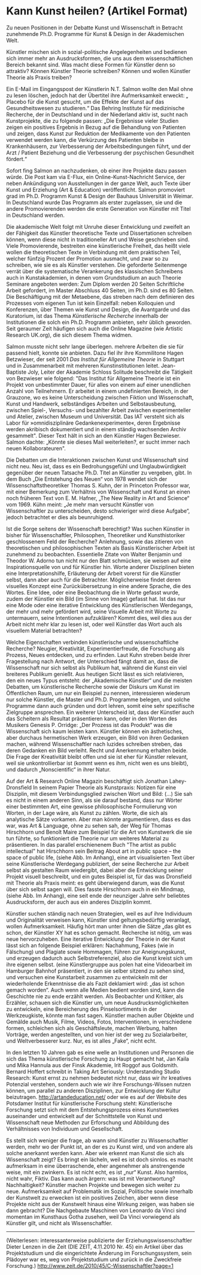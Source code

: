 # Kann Kunst heilen? (Artikel Format)

Zu neuen Positionen in der Debatte Kunst und Wissenschaft in Betracht zunehmende Ph.D. Programme für Kunst & Design in der Akademischen Welt.

Künstler mischen sich in sozial-politische Angelegenheiten und bedienen sich immer mehr an Ausdrucksformen, die uns aus dem wissenschaftlichen Bereich bekannt sind. Was macht diese Formen für Künstler denn so attraktiv? Können Künstler Theorie schreiben? Können und wollen Künstler Theorie als Praxis treiben? 

Ein E-Mail im Eingangspost der Künstlerin N.T. Salmon wollte den Mail ohne zu lesen löschen, jedoch hat der Übertitel ihre Aufmerksamkeit erweckt: „ Placebo für die Kunst gesucht, um die Effekte der Kunst auf das Gesundheitswesen zu studieren.“ Das Behring Institute für medizinische Recherche, der in Deutschland und in der Niederland aktiv ist, sucht nach Kunstprojekte, die zu folgende passen: „Die Ergebnisse vieler Studien zeigen ein positives Ergebnis in Bezug auf die Behandlung von Patienten und zeigen, dass Kunst zur Reduktion der Medikamente von den Patienten verwendet werden kann, die Verkürzung des Patienten bleibe in Krankenhäusern, zur Verbesserung der Arbeitsbedingungen führt, und der Arzt / Patient Beziehung und die Verbesserung der psychischen Gesundheit fördert.“

Sofort fing Salmon an nachzudenken, ob einer ihre Projekte dazu passen würde. Die Post kam via E-Flux, ein Online-Kunst-Nachricht Service, der neben Ankündigung von Ausstellungen in der ganze Welt, auch Texte über Kunst und Erziehung (Art & Education) veröffentlicht. Salmon promoviert grad im Ph.D. Programm Kunst & Design der Bauhaus Universität in Weimar. In Deutschland wurde Das Programm als erster zugelassen, sie und die andere Promovierenden werden die erste Generation von Künstler mit Titel in Deutschland werden.

Die akademische Welt folgt mit Unruhe dieser Entwicklung und zweifelt an der Fähigkeit das Künstler theoretische Texte und Dissertationen schreiben können, wenn diese nicht in traditioneller Art und Weise geschrieben sind. Viele Promovierende, bestreiten eine künstlerische Freiheit, das heißt viele wollen die theoretischen Texte in Verbindung mit dem praktischen Teil, welcher fünfzig Prozent der Promotion ausmacht, und zwar so zu schreiben, wie sie es als Künstler verstehen. Die geforderte Seitenmenge verrät über die systematische Verankerung des klassischen Schreibens auch in Kunstakademien, in denen vom Grundstudium an auch Theorie Seminare angeboten werden: Zum Diplom werden 20 Seiten Schriftliche Arbeit gefordert, im Master Abschluss 40 Seiten, im Ph.D. sind es 80 Seiten. Die Beschäftigung mit der Metaebene, das streben nach dem definieren des Prozesses vom eigenen Tun ist kein Einzelfall: neben Kolloquien und Konferenzen, über Themen wie Kunst und Design, die Avantgarde und das Kuratorium, ist das Thema *Künstlerische Recherche* innerhalb der Institutionen die solch ein Ph.D. Programm anbieten, sehr üblich geworden. Seit geraumer Zeit häufigen sich auch die Online Magazine (wie Artistic Research UK.org), die sich diesem Thema widmen. 

Salmon musste nicht sehr lange überlegen. mehrere Arbeiten die sie für passend hielt, konnte sie anbieten. Dazu fiel ihr ihre Kommilitone Hagen Betzwieser, der seit 2001 *Das Institut für Allgemeine Theorie* in Stuttgart und in Zusammenarbeit mit mehreren Kunstinstitutionen leitet. Jean-Baptiste Joly, Leiter der Akademie Schloss Solitude beschreibt die Tätigkeit von Bezwieser wie folgend: "Das Institut für Allgemeine Theorie ist ein Projekt von unbestimmter Dauer, für alles von einem auf einer unendlichen Anzahl von Teilnehmern. Er arbeitet in einem undefinierten Bereich, in der Grauzone, wo es keine Unterscheidung zwischen Fiktion und Wissenschaft, Kunst und Handwerk, selbständiges Arbeiten und Selbstausbeutung, zwischen Spiel-, Versuchs- und bezahlter Arbeit zwischen experimenteller und Atelier, zwischen Museum und Universität. Das IAT versteht sich als Labor für »omnidisziplinäre Gedankenexperimente«, deren Ergebnisse werden akribisch dokumentiert und in einem ständig wachsenden Archiv gesammelt". Dieser Text hält in sich an den Künstler Hagen Bezwieser. Salmon dachte: „Könnte sie dieses Mail weiterleiten?, er sucht immer nach neuen Kollaborateuren".

Die Debatten um die Interaktionen zwischen Kunst und Wissenschaft sind nicht neu. Neu ist, dass es ein Bedrohungsgefühl und Unglaubwürdigkeit gegenüber der neuen Tatsache Ph.D. Titel an Künstler zu vergeben, gibt. In dem Buch  „Die Entstehung des Neuen“ von 1978 wendet sich der Wissenschaftstheoretiker Thomas S. Kuhn, der in Princeton Professor war, mit einer Bemerkung zum Verhältnis von Wissenschaft und Kunst an einen noch früheren Text von E. M. Hafner, „The New Reality in Art and Science“ vom 1969. Kühn meint: „Je mehr man versucht Künstler von Wissenschaftler zu unterscheiden, desto schwieriger wird diese Aufgabe“, jedoch betrachtet er dies als beunruhigend.

Ist die Sorge seitens der Wissenschaft berechtigt? Was suchen Künstler in bisher für Wissenschaftler, Philosophen, Theoretiker und Kunsthistoriker geschlossenem Feld der Recherche? Anlehnung, sowie das zitieren von theoretischen und philosophischen Texten als Basis Künstlerischer Arbeit ist zunehmend zu beobachten. Essentielle Zitate von Walter Benjamin und Theodor W. Adorno tun nicht nur den Blatt schmücken, sie weisen auf eine Inspirationsquelle von und für Künstler hin. Worte anderer Disziplinen bieten eine Interpretationshilfe, Erläuterung der Arbeit vorerst für die Künstler selbst, dann aber auch für die Betrachter. Möglicherweise findet deren visuelles Konzept eine Zurückübersetzung in eine andere Sprache, die des Wortes. Eine Idee, oder eine Beobachtung die in Worte gefasst wurde, zudem der Künstler ein Bild (im Sinne von Image) gefasst hat. Ist das nur eine Mode oder eine iterative Entwicklung des Künstlerischen Werdegangs, der mehr und mehr gefördert wird, seine Visuelle Arbeit mit Worte zu untermauern, seine Intentionen aufzuklären? Kommt dies, weil dies aus der Arbeit nicht mehr klar zu lesen ist, oder weil Künstler das Wort auch als visuellem Material betrachten?

Welche Eigenschaften verbinden künstlerische und wissenschaftliche Recherche? Neugier, Kreativität, Experimentierfreude, die Forschung als Prozess, Neues entdecken, und zu erfinden. Laut Kuhn streben beide ihrer Fragestellung nach Antwort, der Unterschied fängt damit an, dass die Wissenschaft nur sich selbst als Publikum hat, während die Kunst ein viel breiteres Publikum genießt. Aus heutigen Sicht lässt es sich relativieren, den ein neues Typus entsteht: der „Akademische Künstler“ und die meisten Debatten, um künstlerische Recherche sowie der Diskurs um Kunst im Öffentlichen Raum, um nur ein Beispiel zu nennen, interessieren wiederum nur solche Künstler, die Master und Ph.D. Programme belegen, und solche Programme dann auch gründen und dort lehren, somit eine sehr spezifische Zielgruppe ansprechen. Ein weiterer Unterscheid ist, dass der Künstler auch das Scheitern als Resultat präsentieren kann, oder in den Worten des Musikers Genesis P. Orridge: „Der Prozess ist das Produkt“ was die Wissenschaft sich kaum leisten kann. Künstler können ein ästhetisches, aber durchaus hermetischen Werk erzeugen, ein Bild von ihren Gedanken machen, während Wissenschaftler nach luzides schreiben streben, das deren Gedanken ein Bild verleiht. Recht und Anerkennung erhalten beide. Die Frage der Kreativität bleibt offen und sie ist eher für Künstler relevant, weil sie unkontrollierbar ist (kommt wenn es ihm, nicht wen es uns bleibt), und dadurch „Nonscientific“ in ihrer Natur.

Auf der Art & Research Online Magazin beschäftigt sich Jonathan Lahey-Dronsfield In seinem Papier Theorie als Kunstpraxis: Notizen für eine Disziplin, mit diesem Verbindungsglied zwischen Wort und Bild: (...) Sie sah es nicht in einem anderen Sinn, als sie darauf bestand, dass nur Wörter einer bestimmten Art, eine gewisse philosophische Formulierung von Worten, in der Lage wäre, als Kunst zu zählen. Worte, die sich als analytische Sätze vorkamen. Aber man könnte argumentieren, dass es das war, was Art & Language, ohne zu sehen sah, der Weg für Thomas Hirschhorn und Benoît Maire zum Beispiel für die Art von Kunstwerk die sie tun führte, so funktioniert die Theorie nur um weiteres Material zu präsentieren. In das parallel erschienenem Buch "The artist as public intellectual" hat Hirschhorn sein Beitrag About art in public space – the space of public life, (siehe Abb. Im Anhang), eine art visualisierten Text über seine Künstlerische Werdegang publiziert, der seine Recherche zur Arbeit selbst als gestalten Raum wiedergibt, dabei aber die Entwicklung seiner Projekt visuell beschreibt, und ein gutes Beispiel ist, für das was Dronsfield mit Theorie als Praxis meint: es geht überwiegend darum, was die Kunst über sich selbst sagen will. Dies fasste Hirschhorn auch in ein Mindmap, (siehe Abb. Im Anhang), eine seit ende der neunziger Jahre sehr beliebtes Ausdrucksform, der auch aus ein anderes Disziplin kommt.

Künstler suchen ständig nach neuen Strategien, weil es auf ihre Individuum und Originalität verweisen kann, Künstler sind geltungsbedürftig veranlagt, wollen Aufmerksamkeit. Häufig hört man unter ihnen die Sätze „das gibt es schon, der Künstler XY hat es schon gemacht. Recherche ist nötig, um was neue hervorzuheben. Eine iterative Entwicklung der Theorie in der Kunst lässt sich an folgende Beispiel erklären: Nachahmung, Fakes (wie in Fälschung) und Plagiate sowie Hommagen, führen zur Aneignungskunst, und erzeugen dadurch auch Selbstreferenziel, also die Kunst kreist sich um ihre eigenen selbst. (eine Künstlergruppe aus polen hat eine Videoarbeit im Hamburger Bahnhof präsentiert, in den sie selber sitzend zu sehen sind, und versuchen eine Kunstarbeit zusammen zu entwickeln mit der wiederholende Erkenntnisse die als Fazit deklamiert wird: „das ist schon gemach worden“. Auch wenn alle Medien bedient worden sind, kann die Geschichte nie zu ende erzählt werden. Als Beobachter und Kritiker, als Erzähler, schauen sich die Künstler um, um neue Ausdrucksmöglichkeiten zu entwickeln, eine Bereicherung des Pinselsortiments in der Werkzeugkiste, könnte man fast sagen. Künstler machen außer Objekte und Gemälde auch Musik, Filme, Videos, Fotos, Interventionen, in verschiedene formen, schleichen sich als Geschäftsleute, machen Werbung,  halten Vorträge, werden angestellten, und von hier ist der weg zu Sozialarbeiter, und Weltverbesserer kurz. Nur, es ist alles „Fake“, nicht echt.

In den letzten 10 Jahren gab es eine welle an Institutionen und Personen die sich das Thema künstlerische Forschung zu Haupt gemacht hat, Jan Kaila und Mika Hannula aus der Finsk Akademie, Irit Roggof aus Goldsmith. Bernard Hoffert schreibt in Taking Art Seriously: Understanding Studio Research: Kunst ernst zu nehmen bedeutet nicht nur, dass wir ihr kreatives Potenzial verstehen, sondern auch wie wir ihre Forschungs-Wissen nutzen können, um parallel zu anderen Disziplinen, zur Entwicklung der Kultur beizutragen. http://artandeducation.net/ oder wie es auf der Website des Potsdamer Institut für künstlerische Forschung steht: Künstlerische Forschung setzt sich mit dem Entstehungsprozess eines Kunstwerkes auseinander und entwickelt auf der Schnittstelle von Kunst und Wissenschaft neue Methoden zur Erforschung und Abbildung des Verhältnisses von Individuum und Gesellschaft.

Es stellt sich weniger die frage, ab wann sind Künstler zu Wissenschaftler werden, mehr wo der Punkt ist, an der es zu Kunst wird, und von andere als solche anerkannt werden kann. Aber wie erkennt man Kunst die sich als Wissenschaft zeigt? Es bringt ein lächeln, weil es ist doch sinnlos. es macht aufmerksam in eine überraschende, eher angenehmer als anstrengende weise, mit ein zwinkern. Es ist nicht echt, es ist „nur“ Kunst. Also harmlos, nicht wahr, Fiktiv. Das kann auch ärgern: was ist mit Verantwortung? Nachhaltigkeit? Künstler machen Projekte und bewegen sich weiter zu neue. Aufmerksamkeit auf Problematik im Sozial, Politische sowie innerhalb der Kunstwelt zu erwecken ist ein positives Zeichen, aber wenn diese Projekte nicht aus der Kunstwelt hinaus eine Wirkung zeigen, was haben sie dann gebracht? Die Nachgebaute Maschinen von Leonardo da Vinci sind momentan im Kunsthaus Gotha zusehen, weil Da Vinci vorwiegend als Künstler gilt, und nicht als Wissenschaftler.

---

(Weiterlesen: interessanterweise publizierte der Erziehungswissenschaftler Dieter Lenzen in die Zeit (DIE ZEIT, 4.11.2010 Nr. 45) ein Artikel über das Projektstudium und die eingerichtete Änderung im Forschungssystem, sein Plädoyer war es, weg von Projektstudium und zurück in die Zweckfreie Forschung.) <http://www.zeit.de/2010/45/C-Wissenschaftler?page=1>
